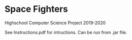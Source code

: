 # Space Fighters

Highschool Computer Science Project 2019-2020

See Instructions.pdf for intructions. Can be run from .jar file.
